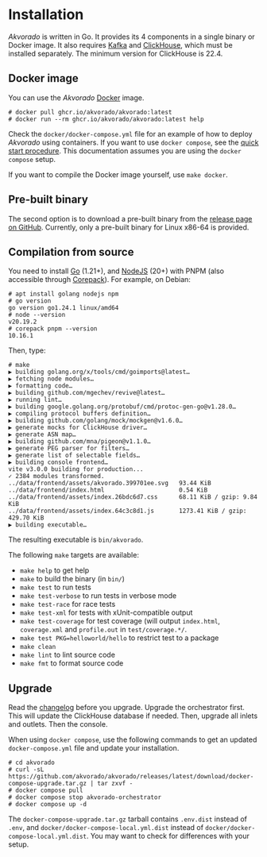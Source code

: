 # Installation

*Akvorado* is written in Go. It provides its 4 components in a single binary or
Docker image. It also requires [Kafka](https://kafka.apache.org/quickstart) and
[ClickHouse](https://clickhouse.com/docs/en/getting-started/install/), which
must be installed separately. The minimum version for ClickHouse is 22.4.

## Docker image

You can use the *Akvorado* [Docker](https://docs.docker.com/get-docker) image.

```console
# docker pull ghcr.io/akvorado/akvorado:latest
# docker run --rm ghcr.io/akvorado/akvorado:latest help
```

Check the `docker/docker-compose.yml` file for an example of how to deploy
*Akvorado* using containers. If you want to use `docker compose`, see
the [quick start procedure](00-intro.md#quick-start). This documentation assumes
you are using the `docker compose` setup.

If you want to compile the Docker image yourself, use `make docker`.

## Pre-built binary

The second option is to download a pre-built binary from the [release page
on GitHub](https://github.com/akvorado/akvorado/releases).
Currently, only a pre-built binary for Linux x86-64 is provided.

## Compilation from source

You need to install [Go](https://go.dev/doc/install) (1.21+), and
[NodeJS](https://nodejs.org/en/download/) (20+) with PNPM (also accessible
through [Corepack](https://github.com/nodejs/corepack)). For example, on Debian:

```console
# apt install golang nodejs npm
# go version
go version go1.24.1 linux/amd64
# node --version
v20.19.2
# corepack pnpm --version
10.16.1
```

Then, type:

```console
# make
▶ building golang.org/x/tools/cmd/goimports@latest…
▶ fetching node modules…
▶ formatting code…
▶ building github.com/mgechev/revive@latest…
▶ running lint…
▶ building google.golang.org/protobuf/cmd/protoc-gen-go@v1.28.0…
▶ compiling protocol buffers definition…
▶ building github.com/golang/mock/mockgen@v1.6.0…
▶ generate mocks for ClickHouse driver…
▶ generate ASN map…
▶ building github.com/mna/pigeon@v1.1.0…
▶ generate PEG parser for filters…
▶ generate list of selectable fields…
▶ building console frontend…
vite v3.0.0 building for production...
✓ 2384 modules transformed.
../data/frontend/assets/akvorado.399701ee.svg   93.44 KiB
../data/frontend/index.html                     0.54 KiB
../data/frontend/assets/index.26bdc6d7.css      68.11 KiB / gzip: 9.84 KiB
../data/frontend/assets/index.64c3c8d1.js       1273.41 KiB / gzip: 429.70 KiB
▶ building executable…
```

The resulting executable is `bin/akvorado`.

The following `make` targets are available:

- `make help` to get help
- `make` to build the binary (in `bin/`)
- `make test` to run tests
- `make test-verbose` to run tests in verbose mode
- `make test-race` for race tests
- `make test-xml` for tests with xUnit-compatible output
- `make test-coverage` for test coverage (will output `index.html`,
  `coverage.xml` and `profile.out` in `test/coverage.*/`.
- `make test PKG=helloworld/hello` to restrict test to a package
- `make clean`
- `make lint` to lint source code
- `make fmt` to format source code

## Upgrade

Read the [changelog](99-changelog.md) before you upgrade.
Upgrade the orchestrator first. This will update the ClickHouse database if
needed. Then, upgrade all inlets and outlets. Then the console.

When using `docker compose`, use the following commands to get an updated
`docker-compose.yml` file and update your installation.

```console
# cd akvorado
# curl -sL https://github.com/akvorado/akvorado/releases/latest/download/docker-compose-upgrade.tar.gz | tar zxvf -
# docker compose pull
# docker compose stop akvorado-orchestrator
# docker compose up -d
```

The `docker-compose-upgrade.tar.gz` tarball contains `.env.dist` instead of
`.env`, and `docker/docker-compose-local.yml.dist` instead of
`docker/docker-compose-local.yml.dist`. You may want to check for differences
with your setup.
